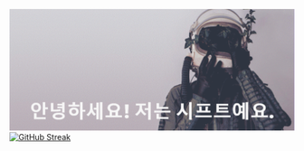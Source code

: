 ![banner](./banner.png)
[![GitHub Streak](http://github-readme-streak-stats.herokuapp.com?user=shift-d&theme=github-dark&hide_border=true&date_format=%5BY.%5Dn.j)](https://git.io/streak-stats)
